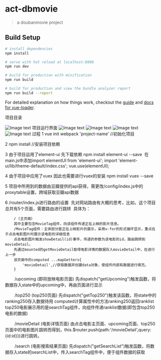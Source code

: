 # act-dbmovie

> a doubanmovie project 

## Build Setup

``` bash
# install dependencies
npm install

# serve with hot reload at localhost:8080
npm run dev

# build for production with minification
npm run build

# build for production and view the bundle analyzer report
npm run build --report
```

For detailed explanation on how things work, checkout the [guide](http://vuejs-templates.github.io/webpack/) and [docs for vue-loader](http://vuejs.github.io/vue-loader).

项目目录

![Image text](https://github.com/lin559/moviedb/raw/master/img-folder/1.png)
项目运行界面
![Image text](https://github.com/lin559/moviedb/raw/master/img-folder/2.png)
![Image text](https://github.com/lin559/moviedb/raw/master/img-folder/3.png)
![Image text](https://github.com/lin559/moviedb/raw/master/img-folder/4.png)
![Image text](https://github.com/lin559/moviedb/raw/master/img-folder/6.png)
过程
1 vue init webpack 'project-name' //初始化项目


2 npm install //安装项目依赖


3 由于项目运用了element-ui 先下载依赖 npm install element-ui --save
  在main.js中添加import elementUI from 'element-ui';
                import 'element-ui/lib/theme-default/index.css';
                vue.use(elementUI);
                
4 由于项目中应用了vuex 因此也需要进行vuex的安装 npm install vuex --save


5 项目中所用到的数据由豆瓣提供的api获得，需更改/config/index.js中的proxytable设置，跨域获取豆瓣api数据


6 /router/index.js进行路由的设置
  先对网站路由有大概的思考，比如，这个项目总共有5个页面，需要路由进行跳转
  具体为：
  
        / (主页面）
        其中主要包含MovieTag组件，向该组件传递正在上映的影片信息。
        /MovieTag组件：主体部分是正在上映影片的展示，采用v-for的形式循环显示，重点在于点击电影图片时展示该电影的详细信息
        点击电影图片触发showDetail(id)事件，传递的参数为该电影的id，路由跳转到movieDetail。
        先通过mounted的getMovieDetail取得电影详情的数据存入movieDetail中，在进行上一步
        该页面中的computed ...mapGetters{
            'movieDetail',//获取数据并创建data对象，使组件内部有数据进行填充。
        }
  
         /upcoming (即将放映电影页面)
         先dispatch("getUpcoming")触发函数，将数据存入state中的upcoming中，再由页面进行显示
         
         
         /top250 (top250页面)
         先dispatch("getTop250")触发该函数，将state中的ranking250存入数据待用
         computed计算属性中的方法ranking250返回ranklist
         top250电影展示用的是searchTag组件，向组件传递ranklist数据(即包含top250电影的数据)
         
         
         /movieDetail (电影详情页面)
         由点击电影主页面、upcoming页面、top250页面中的电影图片跳转而得到，this.$router.push{path:'/movieDetail',query:{id:id}})进行跳转。
         
         
         /search (电影搜索结果页面)
         先dispatch("getSearchList")触发函数，将数据存入state的searchList中，传入searchTag组件中，便于组件数据的获取



   
